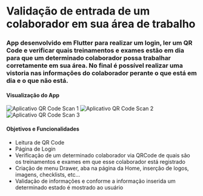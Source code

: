# Validação de entrada de um colaborador em sua área de trabalho
### App desenvolvido em Flutter para realizar um login, ler um QR Code e verificar quais treinamentos e exames estão em dia para que um determinado colaborador possa trabalhar corretamente em sua área. No final é possível realizar uma vistoria nas informações do colaborador perante o que está em dia e o que não está.

#### Visualização do App

![Aplicativo QR Code Scan 1](https://github.com/paccolajoao/flutter-login-qrcode/blob/master/cofco1.gif)
![Aplicativo QR Code Scan 2](https://github.com/paccolajoao/flutter-login-qrcode/blob/master/cofco2.gif)
![Aplicativo QR Code Scan 3](https://github.com/paccolajoao/flutter-login-qrcode/blob/master/cofco3.gif)

#### Objetivos e Funcionalidades

* Leitura de QR Code
* Página de Login
* Verificação de um determinado colaborador via QRCode de quais são os treinamentos e exames em que esse colaborador está registrado
* Criação de menu Drawer, aba na página da Home, inserção de logos, imagens, checklists, etc...
* Validação de informações e conforme a informação inserida um determinado estado é mostrado ao usuário

